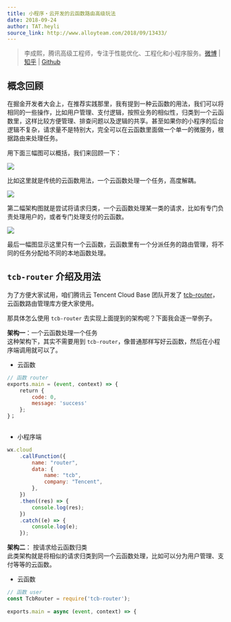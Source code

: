 ```yaml
---
title: 小程序・云开发的云函数路由高级玩法
date: 2018-09-24
author: TAT.heyli
source_link: http://www.alloyteam.com/2018/09/13433/
---
```


<!-- {% raw %} - for jekyll -->

> 李成熙，腾讯高级工程师，专注于性能优化、工程化和小程序服务。[微博](https://weibo.com/leehkfs/) \| [知乎](https://www.zhihu.com/people/leehey/) \| [Github](https://github.com/lcxfs1991)

## 概念回顾

在掘金开发者大会上，在推荐实践那里，我有提到一种云函数的用法，我们可以将相同的一些操作，比如用户管理、支付逻辑，按照业务的相似性，归类到一个云函数里，这样比较方便管理、排查问题以及逻辑的共享。甚至如果你的小程序的后台逻辑不复杂，请求量不是特别大，完全可以在云函数里面做一个单一的微服务，根据路由来处理任务。

用下面三幅图可以概括，我们来回顾一下：

![](https://ask.qcloudimg.com/draft/1011618/rdef4ndpws.png)

比如这里就是传统的云函数用法，一个云函数处理一个任务，高度解耦。

![](https://ask.qcloudimg.com/draft/1011618/dp4mts7n9e.png)

第二幅架构图就是尝试将请求归类，一个云函数处理某一类的请求，比如有专门负责处理用户的，或者专门处理支付的云函数。

![](https://ask.qcloudimg.com/draft/1011618/4775ja12zs.png)

最后一幅图显示这里只有一个云函数，云函数里有一个分派任务的路由管理，将不同的任务分配给不同的本地函数处理。

## `tcb-router` 介绍及用法

为了方便大家试用，咱们腾讯云 Tencent Cloud Base 团队开发了 [tcb-router](https://github.com/TencentCloudBase/tcb-router)，云函数路由管理库方便大家使用。

那具体怎么使用 `tcb-router` 去实现上面提到的架构呢？下面我会逐一举例子。

**架构一**：一个云函数处理一个任务  
这种架构下，其实不需要用到 `tcb-router`，像普通那样写好云函数，然后在小程序端调用就可以了。

-   云函数

```javascript
// 函数 router
exports.main = (event, context) => {
    return {
        code: 0,
        message: 'success'
    };
}；
 
```

-   小程序端

```javascript
wx.cloud
    .callFunction({
        name: "router",
        data: {
            name: "tcb",
            company: "Tencent",
        },
    })
    .then((res) => {
        console.log(res);
    })
    .catch((e) => {
        console.log(e);
    });
```

**架构二**： 按请求给云函数归类  
此类架构就是将相似的请求归类到同一个云函数处理，比如可以分为用户管理、支付等等的云函数。

-   云函数

```javascript
// 函数 user
const TcbRouter = require('tcb-router');
 
exports.main = async (event, context) => {
```


<!-- {% endraw %} - for jekyll -->